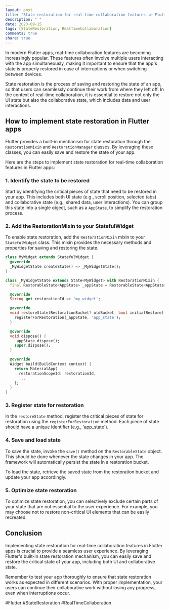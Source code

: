 ```yaml
---
layout: post
title: "State restoration for real-time collaboration features in Flutter apps"
description: " "
date: 2023-09-15
tags: [StateRestoration, RealTimeCollaboration]
comments: true
share: true
---
```


In modern Flutter apps, real-time collaboration features are becoming increasingly popular. These features often involve multiple users interacting with the app simultaneously, making it important to ensure that the app's state is properly restored in case of interruptions or when switching between devices.

State restoration is the process of saving and restoring the state of an app, so that users can seamlessly continue their work from where they left off. In the context of real-time collaboration, it is essential to restore not only the UI state but also the collaborative state, which includes data and user interactions.

## How to implement state restoration in Flutter apps

Flutter provides a built-in mechanism for state restoration through the `RestorationMixin` and `RestorationManager` classes. By leveraging these classes, you can easily save and restore the state of your app.

Here are the steps to implement state restoration for real-time collaboration features in Flutter apps:

### 1. Identify the state to be restored

Start by identifying the critical pieces of state that need to be restored in your app. This includes both UI state (e.g., scroll position, selected tabs) and collaborative state (e.g., shared data, user interactions). You can group this state into a single object, such as a `AppState`, to simplify the restoration process.

### 2. Add the RestorationMixin to your StatefulWidget

To enable state restoration, add the `RestorationMixin` mixin to your `StatefulWidget` class. This mixin provides the necessary methods and properties for saving and restoring the state.

```dart
class MyWidget extends StatefulWidget {
  @override
  _MyWidgetState createState() => _MyWidgetState();
}

class _MyWidgetState extends State<MyWidget> with RestorationMixin {
  final RestorableState<AppState> _appState = RestorableState<AppState>(null);

  @override
  String get restorationId => 'my_widget';

  @override
  void restoreState(RestorationBucket? oldBucket, bool initialRestore) {
    registerForRestoration(_appState, 'app_state');
  }

  @override
  void dispose() {
    _appState.dispose();
    super.dispose();
  }

  @override
  Widget build(BuildContext context) {
    return MaterialApp(
      restorationScopeId: restorationId,
      ...
    );
  }
}
```

### 3. Register state for restoration

In the `restoreState` method, register the critical pieces of state for restoration using the `registerForRestoration` method. Each piece of state should have a unique identifier (e.g., 'app_state').

### 4. Save and load state

To save the state, invoke the `save()` method on the `RestorableState` object. This should be done whenever the state changes in your app. The framework will automatically persist the state in a restoration bucket.

To load the state, retrieve the saved state from the restoration bucket and update your app accordingly.

### 5. Optimize state restoration

To optimize state restoration, you can selectively exclude certain parts of your state that are not essential to the user experience. For example, you may choose not to restore non-critical UI elements that can be easily recreated.

## Conclusion

Implementing state restoration for real-time collaboration features in Flutter apps is crucial to provide a seamless user experience. By leveraging Flutter's built-in state restoration mechanism, you can easily save and restore the critical state of your app, including both UI and collaborative state.

Remember to test your app thoroughly to ensure that state restoration works as expected in different scenarios. With proper implementation, your users can continue their collaborative work without losing any progress, even when interruptions occur.

#Flutter #StateRestoration #RealTimeCollaboration